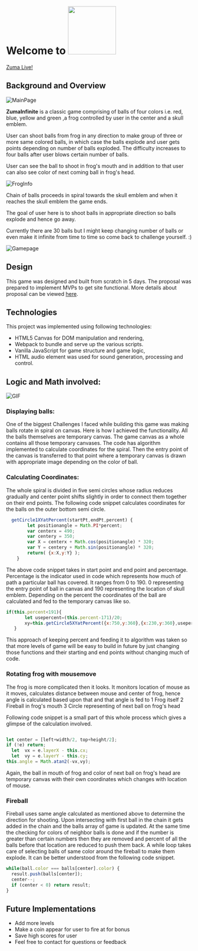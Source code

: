 # Welcome to <a href="https://skyisaakash.github.io/Zuma/"><img src="https://s26.postimg.cc/wp00y4rjt/Linkforreadme.jpg" width = "130" display="inline-block"></a>

  [Zuma Live!](https://skyisaakash.github.io/Zuma/)

## Background and Overview

  ![MainPage](https://s26.postimg.cc/8t62xzyux/mainpagezuma.png)

  **ZumaInfinite** is a classic game comprising of balls of four colors i.e. red, blue, yellow and green
  ,a frog controlled by user in the center and a skull emblem.

  User can shoot balls from frog in any direction to make group of three or more same colored balls, in which case the balls explode and user gets points depending on number
  of balls exploded.
  The difficulty increases to four balls after user blows certain number of balls.

  User can see the ball to shoot in frog's mouth and in addition to that user can also see color of next coming ball in frog's head.

  ![FrogInfo](https://s26.postimg.cc/ovnbcfdgp/froginfo.png)

  Chain of balls proceeds in spiral towards the skull emblem and when it reaches the skull emblem the game ends.

  The goal of user here is to shoot balls in appropriate direction so balls explode and hence go away.

  Currently there are 30 balls but I might keep changing number of balls or even make it infinite from time to time so come back to challenge yourself. :)

  ![Gamepage](https://s26.postimg.cc/i0yberb2x/gamepage.png)

## Design

  This game was designed and built from scratch in 5 days. The proposal was prepared to implement MVPs to get site functional. More details about proposal can be viewed [here](https://github.com/SkyisAakash/Zuma/wiki).

## Technologies

  This project was implemented using following technologies:

  - HTML5 Canvas for DOM manipulation and rendering,
  - Webpack to bundle and serve up the various scripts.
  - Vanilla JavaScript for game structure and game logic,
  - HTML audio element was used for sound generation, processing and control.

## Logic and Math involved:

![GIF](https://drive.google.com/uc?export=download&id=1ioEBwE0iNV2SUWRTdKaBunpswLIpqVVp)

### Displaying balls:
  One of the biggest Challenges I faced while building this game was making balls rotate in spiral on canvas.
  Here is how I achieved the functionality.
  All the balls themselves are temporary canvas. The game canvas as a whole contains all those temporary canvases.
  The code has algorithm implemented to calculate coordinates for the spiral.
  Then the entry point of the canvas is transferred to that point where a temporary canvas is drawn with appropriate image depending on the color of ball.

### Calculating Coordinates:

  The whole spiral is divided in five semi circles whose radius reduces gradually and center point shifts slightly in order to connect them together on their end points.
  The following code snippet calculates coordinates for the balls on the outer bottom semi circle.

```JavaScript
  getCircle1XYatPercent(startPt,endPt,percent) {
        let positionangle = Math.PI*percent;
        var centerx = 490;
        var centery = 350;
        var X = centerx + Math.cos(positionangle) * 320;
        var Y = centery + Math.sin(positionangle) * 320;
        return( {x:X,y:Y} );
    }
```

  The above code snippet takes in start point and end point and percentage. Percentage is the indicator used in code which represents how much of path a particular ball has covered.
  It ranges from 0 to 190. 0 representing the entry point of ball in canvas and 190 representing the location of skull emblem.
  Depending on the percent the coordinates of the ball are calculated and fed to the temporary canvas like so.

```JavaScript
if(this.percent<191){
       let usepercent=(this.percent-171)/20;
       xy=this.getCircle5XYatPercent({x:750,y:360},{x:230,y:360},usepercent);
   }
```
  This approach of keeping percent and feeding it to algorithm was taken so that more levels of game will be easy to build in future by just changing those functions and their starting and end points without changing much of code.

### Rotating frog with mousemove

  The frog is more complicated then it looks.
  It monitors location of mouse as it moves, calculates distance between mouse and center of frog, hence angle is calculated based upon that and that angle is fed to
  1 Frog itself
  2 Fireball in frog's mouth
  3 Circle representing of next ball on frog's head

  Following code snippet is a small part of this whole process which gives a glimpse of the calculation involved.

```javascript

let center = [left+width/2, top+height/2];
if (!e) return;
  let  vx = e.layerX - this.cx;
  let  vy = e.layerY - this.cy;
this.angle = Math.atan2(-vx,vy);
```
  Again, the ball in mouth of frog and color of next ball on frog's head are temporary canvas with their own coordinates which changes with location of mouse.

### Fireball

  Fireball uses same angle calculated as mentioned above to determine the direction for shooting.
  Upon intersecting with first ball in the chain it gets added in the chain and the balls array of game is updated.
  At the same time the checking for colors of neighbor balls is done and if the number is greater than certain numbers then they are removed and percent of all the balls before that location are reduced to push them back.
  A while loop takes care of selecting balls of same color around the fireball to make them explode. It can be better understood from the following code snippet.

```javascript
while(ball.color === balls[center].color) {
  result.push(balls[center]);
  center--;
  if (center < 0) return result;
}
```

## Future Implementations

* Add more levels
* Make a coin appear for user to fire at for bonus
* Save high scores for user
* Feel free to contact for questions or feedback
